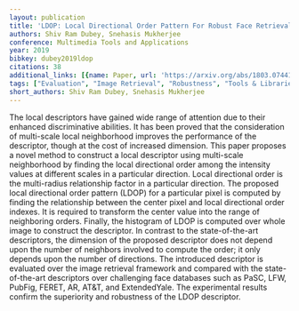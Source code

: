 ```yaml
---
layout: publication
title: 'LDOP: Local Directional Order Pattern For Robust Face Retrieval'
authors: Shiv Ram Dubey, Snehasis Mukherjee
conference: Multimedia Tools and Applications
year: 2019
bibkey: dubey2019ldop
citations: 38
additional_links: [{name: Paper, url: 'https://arxiv.org/abs/1803.07441'}]
tags: ["Evaluation", "Image Retrieval", "Robustness", "Tools & Libraries"]
short_authors: Shiv Ram Dubey, Snehasis Mukherjee
---
```

The local descriptors have gained wide range of attention due to their
enhanced discriminative abilities. It has been proved that the consideration of
multi-scale local neighborhood improves the performance of the descriptor,
though at the cost of increased dimension. This paper proposes a novel method
to construct a local descriptor using multi-scale neighborhood by finding the
local directional order among the intensity values at different scales in a
particular direction. Local directional order is the multi-radius relationship
factor in a particular direction. The proposed local directional order pattern
(LDOP) for a particular pixel is computed by finding the relationship between
the center pixel and local directional order indexes. It is required to
transform the center value into the range of neighboring orders. Finally, the
histogram of LDOP is computed over whole image to construct the descriptor. In
contrast to the state-of-the-art descriptors, the dimension of the proposed
descriptor does not depend upon the number of neighbors involved to compute the
order; it only depends upon the number of directions. The introduced descriptor
is evaluated over the image retrieval framework and compared with the
state-of-the-art descriptors over challenging face databases such as PaSC, LFW,
PubFig, FERET, AR, AT&T, and ExtendedYale. The experimental results confirm the
superiority and robustness of the LDOP descriptor.
